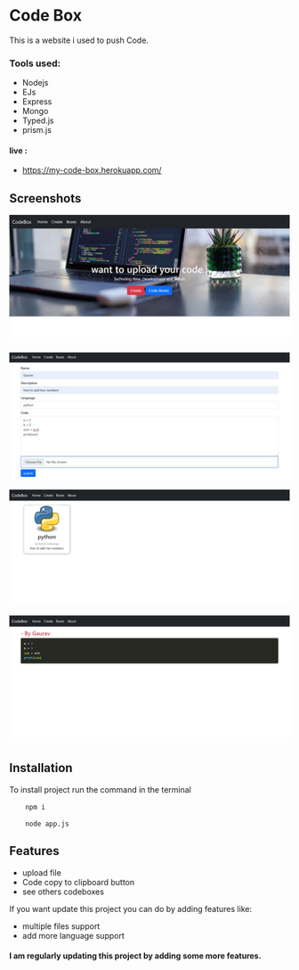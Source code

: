 
# Code Box

This is a website i used to push Code.

### Tools used:
- Nodejs
- EJs
- Express
- Mongo
- Typed.js
- prism.js

#### live :
- https://my-code-box.herokuapp.com/


## Screenshots

![App Screenshot](./public/img/screenshot-1.png)

![App Screenshot](./public/img/screenshot-2.png)

![App Screenshot](./public/img/screenshot-3.png)

![App Screenshot](./public/img/screenshot-4.png)

## Installation

To install project run the command in the terminal

```
    npm i
```
```
    node app.js
```
    

## Features

- upload file
- Code copy to clipboard button
- see others codeboxes
  
If you want update this project you can do by adding features like:
- multiple files support
- add more language support

#### I am regularly updating this project by adding some more features. 
